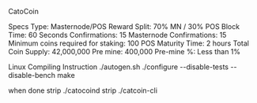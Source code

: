 CatoCoin

Specs
  Type: Masternode/POS
  Reward Split: 70% MN / 30% POS
  Block Time: 60 Seconds
  Confirmations: 15
  Masternode Confirmations: 15
  Minimum coins required for staking: 100
  POS Maturity Time: 2 hours
  Total Coin Supply: 42,000,000
  Pre mine: 400,000
  Pre-mine %: Less than 1%


Linux Compiling Instruction
  ./autogen.sh
  ./configure --disable-tests --disable-bench
  make

when done
  strip ./catocoind
  strip ./catcoin-cli
